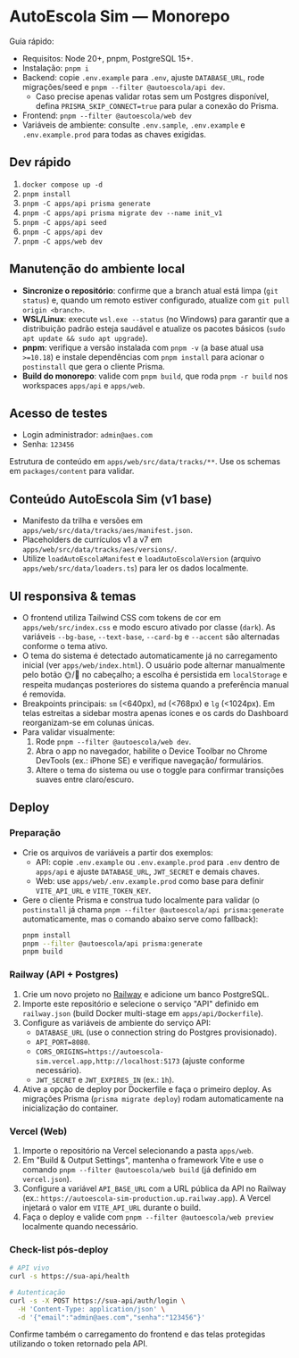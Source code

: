 # AutoEscola Sim — Monorepo

Guia rápido:
- Requisitos: Node 20+, pnpm, PostgreSQL 15+.
- Instalação: `pnpm i`
- Backend: copie `.env.example` para `.env`, ajuste `DATABASE_URL`, rode migrações/seed e `pnpm --filter @autoescola/api dev`.
  - Caso precise apenas validar rotas sem um Postgres disponível, defina `PRISMA_SKIP_CONNECT=true` para pular a conexão do Prisma.
- Frontend: `pnpm --filter @autoescola/web dev`
- Variáveis de ambiente: consulte `.env.sample`, `.env.example` e `.env.example.prod` para todas as chaves exigidas.

## Dev rápido

1. `docker compose up -d`
2. `pnpm install`
3. `pnpm -C apps/api prisma generate`
4. `pnpm -C apps/api prisma migrate dev --name init_v1`
5. `pnpm -C apps/api seed`
6. `pnpm -C apps/api dev`
7. `pnpm -C apps/web dev`

## Manutenção do ambiente local

- **Sincronize o repositório**: confirme que a branch atual está limpa (`git status`) e, quando um remoto estiver configurado, atualize com `git pull origin <branch>`.
- **WSL/Linux**: execute `wsl.exe --status` (no Windows) para garantir que a distribuição padrão esteja saudável e atualize os pacotes básicos (`sudo apt update && sudo apt upgrade`).
- **pnpm**: verifique a versão instalada com `pnpm -v` (a base atual usa `>=10.18`) e instale dependências com `pnpm install` para acionar o `postinstall` que gera o cliente Prisma.
- **Build do monorepo**: valide com `pnpm build`, que roda `pnpm -r build` nos workspaces `apps/api` e `apps/web`.

## Acesso de testes

- Login administrador: `admin@aes.com`
- Senha: `123456`

Estrutura de conteúdo em `apps/web/src/data/tracks/**`. Use os schemas em `packages/content` para validar.

## Conteúdo AutoEscola Sim (v1 base)
- Manifesto da trilha e versões em `apps/web/src/data/tracks/aes/manifest.json`.
- Placeholders de currículos v1 a v7 em `apps/web/src/data/tracks/aes/versions/`.
- Utilize `loadAutoEscolaManifest` e `loadAutoEscolaVersion` (arquivo `apps/web/src/data/loaders.ts`) para ler os dados localmente.

## UI responsiva & temas

- O frontend utiliza Tailwind CSS com tokens de cor em `apps/web/src/index.css` e modo escuro ativado por classe (`dark`). As variáveis `--bg-base`, `--text-base`, `--card-bg` e `--accent` são alternadas conforme o tema ativo.
- O tema do sistema é detectado automaticamente já no carregamento inicial (ver `apps/web/index.html`). O usuário pode alternar manualmente pelo botão 🌞/🌙 no cabeçalho; a escolha é persistida em `localStorage` e respeita mudanças posteriores do sistema quando a preferência manual é removida.
- Breakpoints principais: `sm` (<640px), `md` (<768px) e `lg` (<1024px). Em telas estreitas a sidebar mostra apenas ícones e os cards do Dashboard reorganizam-se em colunas únicas.
- Para validar visualmente:
  1. Rode `pnpm --filter @autoescola/web dev`.
  2. Abra o app no navegador, habilite o Device Toolbar no Chrome DevTools (ex.: iPhone SE) e verifique navegação/ formulários.
  3. Altere o tema do sistema ou use o toggle para confirmar transições suaves entre claro/escuro.

## Deploy

### Preparação

- Crie os arquivos de variáveis a partir dos exemplos:
  - API: copie `.env.example` ou `.env.example.prod` para `.env` dentro de `apps/api` e ajuste `DATABASE_URL`, `JWT_SECRET` e demais chaves.
  - Web: use `apps/web/.env.example.prod` como base para definir `VITE_API_URL` e `VITE_TOKEN_KEY`.
- Gere o cliente Prisma e construa tudo localmente para validar (o `postinstall` já chama `pnpm --filter @autoescola/api prisma:generate` automaticamente, mas o comando abaixo serve como fallback):
  ```bash
  pnpm install
  pnpm --filter @autoescola/api prisma:generate
  pnpm build
  ```

### Railway (API + Postgres)

1. Crie um novo projeto no [Railway](https://railway.app) e adicione um banco PostgreSQL.
2. Importe este repositório e selecione o serviço "API" definido em `railway.json` (build Docker multi-stage em `apps/api/Dockerfile`).
3. Configure as variáveis de ambiente do serviço API:
   - `DATABASE_URL` (use o connection string do Postgres provisionado).
   - `API_PORT=8080`.
   - `CORS_ORIGINS=https://autoescola-sim.vercel.app,http://localhost:5173` (ajuste conforme necessário).
   - `JWT_SECRET` e `JWT_EXPIRES_IN` (ex.: `1h`).
4. Ative a opção de deploy por Dockerfile e faça o primeiro deploy. As migrações Prisma (`prisma migrate deploy`) rodam automaticamente na inicialização do container.

### Vercel (Web)

1. Importe o repositório na Vercel selecionando a pasta `apps/web`.
2. Em "Build & Output Settings", mantenha o framework Vite e use o comando `pnpm --filter @autoescola/web build` (já definido em `vercel.json`).
3. Configure a variável `API_BASE_URL` com a URL pública da API no Railway (ex.: `https://autoescola-sim-production.up.railway.app`). A Vercel injetará o valor em `VITE_API_URL` durante o build.
4. Faça o deploy e valide com `pnpm --filter @autoescola/web preview` localmente quando necessário.

### Check-list pós-deploy

```bash
# API vivo
curl -s https://sua-api/health

# Autenticação
curl -s -X POST https://sua-api/auth/login \
  -H 'Content-Type: application/json' \
  -d '{"email":"admin@aes.com","senha":"123456"}'
```

Confirme também o carregamento do frontend e das telas protegidas utilizando o token retornado pela API.
